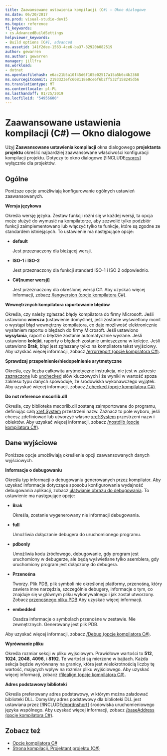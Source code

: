 ```yaml
---
title: Zaawansowane ustawienia kompilacji (C#) — Okno dialogowe
ms.date: 06/20/2017
ms.prod: visual-studio-dev15
ms.topic: reference
f1_keywords:
- cs.AdvancedBuildSettings
helpviewer_keywords:
- Build options [C#], advanced
ms.assetid: 141f2dee-1563-4ce6-ba37-32920b082519
author: gewarren
ms.author: gewarren
manager: jillfra
ms.workload:
- dotnet
ms.openlocfilehash: e6ac21b5a10f45d6f105e02517a15a5b6c4b2368
ms.sourcegitcommit: 2193323efc608118e0ce6f6b2ff532f158245d56
ms.translationtype: MT
ms.contentlocale: pl-PL
ms.lasthandoff: 01/25/2019
ms.locfileid: "54956600"
---
```

# <a name="advanced-build-settings-dialog-box-c"></a>Zaawansowane ustawienia kompilacji (C#) — Okno dialogowe

Użyj **Zaawansowane ustawienia kompilacji** okna dialogowego **projektanta projektu** określić najbardziej zaawansowane właściwości konfiguracji kompilacji projektu. Dotyczy to okno dialogowe [!INCLUDE[csprcs](../../data-tools/includes/csprcs_md.md)] wyłącznie dla projektów.

## <a name="general"></a>Ogólne

Poniższe opcje umożliwiają konfigurowanie ogólnych ustawień zaawansowanych.

**Wersja językowa**

Określa wersję języka. Zestaw funkcji różni się w każdej wersji, ta opcja może służyć do wymusić na kompilatorze, aby zezwolić tylko podzbiór funkcji zaimplementowano lub włączyć tylko te funkcje, które są zgodne ze standardem istniejących. To ustawienie ma następujące opcje:

- **default**

   Jest przeznaczony dla bieżącej wersji.

- **ISO-1** i **ISO-2**

   Jest przeznaczony dla funkcji standard ISO-1 i ISO 2 odpowiednio.

- **C#[numer wersji]**

   Jest przeznaczony dla określonej wersji C#. Aby uzyskać więcej informacji, zobacz [/langversion (opcje kompilatora C#)](/dotnet/csharp/language-reference/compiler-options/langversion-compiler-option).

**Wewnętrznych kompilatora raportowanie błędów**

Określa, czy należy zgłaszać błędy kompilatora do firmy Microsoft. Jeśli ustawiono **wiersza** (ustawienie domyślne), jeśli zostanie wyświetlony monit o wystąpi błąd wewnętrzny kompilatora, co daje możliwość elektronicznie wysłaniem raportu o błędach do firmy Microsoft. Jeśli ustawiono **wysyłania**, raport o błędzie zostanie automatycznie wysłane. Jeśli ustawiono **kolejki**, raporty o błędach zostanie umieszczona w kolejce. Jeśli ustawiono **Brak**, błąd jest zgłaszany tylko na kompilatora tekst wyjściowy. Aby uzyskać więcej informacji, zobacz [/errorreport (opcje kompilatora C#)](/dotnet/csharp/language-reference/compiler-options/errorreport-compiler-option).

**Sprawdzaj przepełnienie/niedopełnienie arytmetyczne**

Określa, czy liczba całkowita arytmetyczne instrukcja, nie jest w zakresie [zaznaczone](/dotnet/csharp/language-reference/keywords/checked) lub [unchecked](/dotnet/csharp/language-reference/keywords/unchecked) słów kluczowych i że wyniki w wartość spoza zakresu typu danych spowoduje, że środowiska wykonawczego wyjątek. Aby uzyskać więcej informacji, zobacz [/ checked (opcje kompilatora C#)](/dotnet/csharp/language-reference/compiler-options/checked-compiler-option).

**Do not reference mscorlib.dll**

Określa, czy biblioteka mscorlib.dll zostaną zaimportowane do programu, definiując całą <xref:System> przestrzeni nazw. Zaznacz to pole wyboru, jeśli chcesz zdefiniować lub utworzyć własne <xref:System> przestrzeni nazw i obiektów. Aby uzyskać więcej informacji, zobacz [/nostdlib (opcje kompilatora C#)](/dotnet/csharp/language-reference/compiler-options/nostdlib-compiler-option).

## <a name="output"></a>Dane wyjściowe

Poniższe opcje umożliwiają określenie opcji zaawansowanych danych wyjściowych.

**Informacje o debugowaniu**

Określa typ informacji o debugowaniu generowanych przez kompilator. Aby uzyskać informacje dotyczące sposobu konfigurowania wydajność debugowania aplikacji, zobacz [ułatwianie obrazu do debugowania](/dotnet/framework/debug-trace-profile/making-an-image-easier-to-debug). To ustawienie ma następujące opcje:

- **Brak**

   Określa, zostanie wygenerowany nie informacji debugowania.

- **full**

   Umożliwia dołączanie debugera do uruchomionego programu.

- **pdbonly**

   Umożliwia kodu źródłowego, debugowanie, gdy program jest uruchomiony w debugerze, ale będą wyświetlane tylko asemblera, gdy uruchomiony program jest dołączony do debugera.

-  **Przenośna**

   Tworzy. Plik PDB, plik symboli nie określonej platformy, przenośną, który zawiera inne narzędzia, szczególnie debugery, informacje o tym, co znajduje się w głównym pliku wykonywalnego i jak został utworzony. Zobacz [przenośnego pliku PDB](https://github.com/dotnet/core/blob/master/Documentation/diagnostics/portable_pdb.md) Aby uzyskać więcej informacji.

- **embedded**

   Osadza informacje o symbolach przenośne w zestawie. Nie zewnętrznych. Generowany jest plik PDB.

Aby uzyskać więcej informacji, zobacz [/Debug (opcje kompilatora C#)](/dotnet/csharp/language-reference/compiler-options/debug-compiler-option).

**Wyrównanie pliku**

Określa rozmiar sekcji w pliku wyjściowym. Prawidłowe wartości to **512**, **1024**, **2048**, **4096**, i **8192**. Te wartości są mierzone w bajtach. Każda sekcja będzie wyrównany na granicy, która jest wielokrotnością liczby tę wartość, mających wpływ na rozmiar pliku wyjściowego. Aby uzyskać więcej informacji, zobacz [/filealign (opcje kompilatora C#)](/dotnet/csharp/language-reference/compiler-options/filealign-compiler-option).

**Adres podstawowy biblioteki**

Określa preferowany adres podstawowy, w którym można załadować biblioteki DLL. Domyślny adres podstawowy dla biblioteki DLL jest ustawiana przez [!INCLUDE[dnprdnshort](../../code-quality/includes/dnprdnshort_md.md)] środowiska uruchomieniowego języka wspólnego. Aby uzyskać więcej informacji, zobacz [/baseAddress (opcje kompilatora C#)](/dotnet/csharp/language-reference/compiler-options/baseaddress-compiler-option).

## <a name="see-also"></a>Zobacz też

- [Opcje kompilatora C#](/dotnet/csharp/language-reference/compiler-options/index)
- [Strona kompilacji, Projektant projektu (C#)](../../ide/reference/build-page-project-designer-csharp.md)
